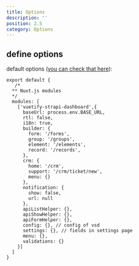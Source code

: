 ```yaml
---
title: Options
description: ''
position: 2.5
category: Options
---
```


## define options 
default options ([you can check that here](https://github.com/savyjs/vuetify-strapi-dashboard/blob/d454555254889193f9ebf8744b14185584cf47c3/src/index.js#L23-L50)):

```js[nuxt.config.js]
export default {
   /*
  ** Nuxt.js modules
  */
  modules: [
    ['vuetify-strapi-dashboard',{
      baseUrl: process.env.BASE_URL,
      rtl: false,
      i18n: true,
      builder: {
        form: '/forms',
        group: '/groups',
        element: '/elements',
        record: '/records',
      },
      crm: {
        home: '/crm',
        support: '/crm/ticket/new',
        menu: {}
      },
      notification: {
        show: false,
        url: null
      },
      apiListHelper: {},
      apiShowHelper: {},
      apiFormHelper: {},
      config: {}, // config of vsd
      settings: {}, // fields in settings page
      menu: {},
      validations: {}
    }]
  ]
}
```